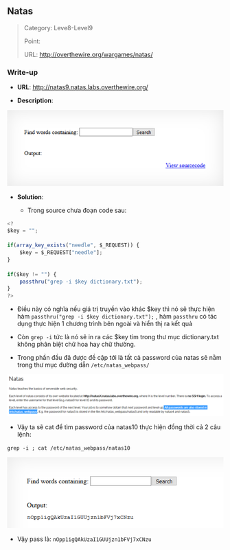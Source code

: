 ## Natas

> Category: Leve8-Level9
>
> Point:
>
> URL: http://overthewire.org/wargames/natas/

### Write-up

- **URL**: http://natas9.natas.labs.overthewire.org/

- **Description**: 

<p align="center"><img src="https://github.com/TrinhTu/web_developer/blob/master/Task31_CTF_OverTheWire_Natas/image/17.png"/></p>

- **Solution**:

	+ Trong source chưa đoạn code sau:

```javascript
<?
$key = "";

if(array_key_exists("needle", $_REQUEST)) {
    $key = $_REQUEST["needle"];
}

if($key != "") {
    passthru("grep -i $key dictionary.txt");
}
?>
```

- Điều này có nghĩa nếu giá trị truyền vào khác $key thì nó sẽ thực hiện hàm `passthru("grep -i $key dictionary.txt");` , hàm `passthru` có tác dụng thực hiện 1 chương trình bên ngoài và hiển thị ra kết quả

- Còn `grep -i` tức là nó sẽ in ra các $key tìm trong thư mục dictionary.txt không phân biệt chữ hoa hay chữ thường.

- Trong phần đầu đã được đề cập tới là tất cả password của natas sẽ nằm trong thư mục đường dẫn `/etc/natas_webpass/`

<p align="center"><img src="https://github.com/TrinhTu/web_developer/blob/master/Task31_CTF_OverTheWire_Natas/image/18.png"/></p>

- Vậy ta sẽ cat để tìm password của natas10 thực hiện đồng thời cả 2 câu lệnh:

`grep -i ; cat /etc/natas_webpass/natas10`
	
<p align="center"><img src="https://github.com/TrinhTu/web_developer/blob/master/Task31_CTF_OverTheWire_Natas/image/19.png"/></p>

- Vậy pass là: `nOpp1igQAkUzaI1GUUjzn1bFVj7xCNzu`